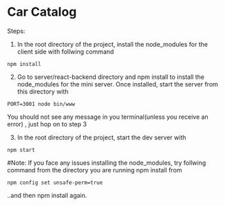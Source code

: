 # Car Catalog

Steps:

1. In the root directory of the project, install the node_modules for the client side with follwing command
```
npm install
```
2. Go to server/react-backend directory and npm install to install the node_modules for the mini server. Once installed, start the server from this directory with 
```
PORT=3001 node bin/www
```
You should not see any message in you terminal(unless you receive an error) , just hop on to step 3

3. In the root directory of the project, start the dev server with
```
npm start
```

#Note: If you face any issues installing the node_modules, try follwing command from the directory you are running npm install from
```
npm config set unsafe-perm=true
```
..and then npm install again. 


